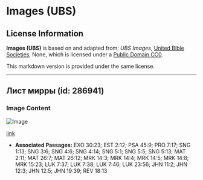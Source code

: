 # Images (UBS)

## License Information

**Images (UBS)** is based on and adapted from: _UBS Images_, [United Bible Societies](https://unitedbiblesocieties.org/), None, which is licensed under a [Public Domain CC0](https://creativecommons.org/public-domain/cc0/).

This markdown version is provided under the same license.



--------------------------------

## Лист мирры (id: 286941)

### Image Content

![Image](https://cdn.aquifer.bible/aquifer-content/resources/Media/WEB-0665_myrrh_leaf.jpg)

[link](https://cdn.aquifer.bible/aquifer-content/resources/Media/WEB-0665_myrrh_leaf.jpg)

* **Associated Passages:** EXO 30:23; EST 2:12; PSA 45:9; PRO 7:17; SNG 1:13; SNG 3:6; SNG 4:6; SNG 4:14; SNG 5:1; SNG 5:5; SNG 5:13; MAT 2:11; MAT 26:7; MAT 26:12; MRK 14:3; MRK 14:4; MRK 14:5; MRK 14:8; MRK 15:23; LUK 7:37; LUK 7:38; LUK 7:46; LUK 23:56; JHN 11:2; JHN 12:3; JHN 12:5; JHN 19:39; REV 18:13


